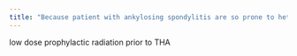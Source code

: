 ```yaml
---
title: "Because patient with ankylosing spondylitis are so prone to heterotopic ossification after joint replacement, what are they sometimes treated with?"
---
```

low dose prophylactic radiation prior to THA

